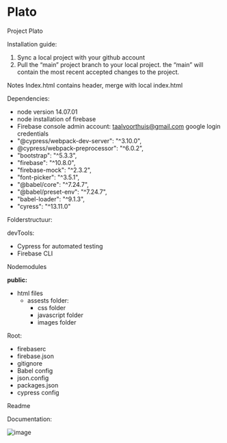# Plato
Project Plato

Installation guide:
1. Sync a local project with your github account
2. Pull the “main” project branch to your local project.
the “main” will contain the most recent accepted changes to the project.

Notes
Index.html contains header, merge with local index.html


Dependencies:
- node version 14.07.01
- node installation of firebase
- Firebase console admin account: taalvoorthuis@gmail.com google login credentials
-  "@cypress/webpack-dev-server": "^3.10.0",
-   @cypress/webpack-preprocessor": "^6.0.2",
-   "bootstrap": "^5.3.3",
-  "firebase": "^10.8.0",
-    "firebase-mock": "^2.3.2",
-    "font-picker": "^3.5.1",
-    "@babel/core": "^7.24.7",
-    "@babel/preset-env": "^7.24.7",
-    "babel-loader": "^9.1.3",
-    "cyress": "^13.11.0"


Folderstructuur:

devTools:
- Cypress for automated testing 
-	Firebase CLI

Nodemodules

**public:**
- html files
  - assests folder:
    - css folder
    - javascript folder
    - images folder

Root:
- firebaserc
- firebase.json
- gitignore
- Babel config
- json.config
- packages.json
- cypress config

Readme

Documentation:





![image](https://github.com/Bergmanser/Plato/assets/159016862/b197c104-27c0-4c74-baaa-b1896fe2e917)

